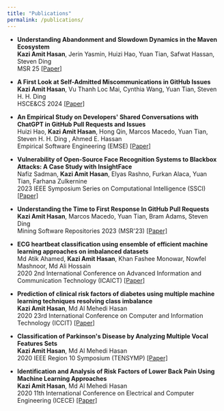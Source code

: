 ```yaml
---
title: "Publications"
permalink: /publications/
---
```

<ul>
	<li><b> Understanding Abandonment and Slowdown Dynamics in the Maven Ecosystem</b>
			<br/>
		    <b>Kazi Amit Hasan</b>, Jerin Yasmin, Huizi Hao, Yuan Tian, Safwat Hassan, Steven Ding
			<br/>
			MSR 25
 <a href='#'>[Paper]</a>
			<br/>
	</li>
</ul>

<ul>
	<li><b> A First Look at Self-Admitted Miscommunications in GitHub Issues</b>
			<br/>
		    <b>Kazi Amit Hasan</b>, Vu Thanh Loc Mai, Cynthia Wang, Yuan Tian, Steven H. H. Ding
			<br/>
			HSCE&CS 2024
 <a href='https://dl.acm.org/doi/abs/10.1145/3691621.3694942'>[Paper]</a>
			<br/>
	</li>
</ul>

<ul>
	<li><b> An Empirical Study on Developers' Shared Conversations with ChatGPT in GitHub Pull Requests and Issues</b>
			<br/>
		    Huizi Hao, <b>Kazi Amit Hasan</b>, Hong Qin, Marcos Macedo, Yuan Tian, Steven H. H. Ding , Ahmed E. Hassan
			<br/>
			Empirical Software Engineering (EMSE) 
 <a href='#'>[Paper]</a>
			<br/>
	</li>
</ul>
<ul>
	<li><b> Vulnerability of Open-Source Face Recognition Systems to Blackbox Attacks: A Case Study with InsightFace</b>
			<br/>
		    Nafiz Sadman, <b>Kazi Amit Hasan</b>, Elyas Rashno, Furkan Alaca, Yuan Tian, Farhana Zulkernine
			<br/>
			2023 IEEE Symposium Series on Computational Intelligence (SSCI)
 <a href='https://ieeexplore.ieee.org/abstract/document/10371801/'>[Paper]</a>
			<br/>
	</li>
</ul>
<ul>
	<li><b> Understanding the Time to First Response In GitHub Pull Requests</b>
			<br/>
		    <b>Kazi Amit Hasan</b>, Marcos Macedo, Yuan Tian, Bram Adams, Steven Ding
			<br/>
			Mining Software Repositories 2023 (MSR'23) <a href='https://arxiv.org/abs/2304.08426'>[Paper]</a>
			<br/>
	</li>
</ul>
<ul>
	<li><b> ECG heartbeat classification using ensemble of efficient machine learning approaches on imbalanced datasets</b>
			<br/>
			Md Atik Ahamed, <b>Kazi Amit Hasan</b>, Khan Fashee Monowar, Nowfel Mashnoor, Md Ali Hossain
			<br/>
			2020 2nd International Conference on Advanced Information and Communication Technology (ICAICT) <a href='https://ieeexplore.ieee.org/abstract/document/9333534'>[Paper]</a>
            <br/>
	</li>
</ul>

<ul>
	<li><b> Prediction of clinical risk factors of diabetes using multiple machine learning techniques resolving class imbalance</b>
			<br/>
			<b>Kazi Amit Hasan</b>, Md Al Mehedi Hasan
			<br/>
			2020 23rd International Conference on Computer and Information Technology (ICCIT) <a href='https://ieeexplore.ieee.org/abstract/document/9392694'>[Paper]</a>
            <br/>
	</li>
</ul>

<ul>
	<li><b> Classification of Parkinson's Disease by Analyzing Multiple Vocal Features Sets</b>
			<br/>
			<b>Kazi Amit Hasan</b>, Md Al Mehedi Hasan
			<br/>
			2020 IEEE Region 10 Symposium (TENSYMP) <a href='https://ieeexplore.ieee.org/abstract/document/9230842'>[Paper]</a>
            <br/>
	</li>
</ul>

<ul>
	<li><b> Identification and Analysis of Risk Factors of Lower Back Pain Using Machine Learning Approaches</b>
			<br/>
			<b>Kazi Amit Hasan</b>, Md Al Mehedi Hasan
			<br/>
			2020 11th International Conference on Electrical and Computer Engineering (ICECE) <a href='https://ieeexplore.ieee.org/abstract/document/9393098'>[Paper]</a>
            <br/>
	</li>
</ul>
